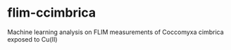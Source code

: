 # flim-ccimbrica
Machine learning analysis on FLIM measurements of Coccomyxa cimbrica exposed to Cu(II)
